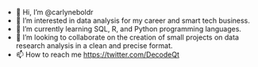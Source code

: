 - 👋 Hi, I’m @carlyneboldr
- 👀 I’m interested in data analysis for my career and smart tech business.
- 🌱 I’m currently learning SQL, R, and Python programming languages.
- 💞️ I’m looking to collaborate on the creation of small projects on data research analysis in a clean and precise format.
- 📫 How to reach me https://twitter.com/DecodeQt

<!---
carlyneboldr/carlyneboldr is a ✨ particular ✨ repository because its `README.md` (this file) appears on your GitHub profile.
You can click the Preview link to take a look at your changes.
---> <meta name="p:domain_verify" content="a2cedd8a6fab50b782dd61b6dddc005c"/>
